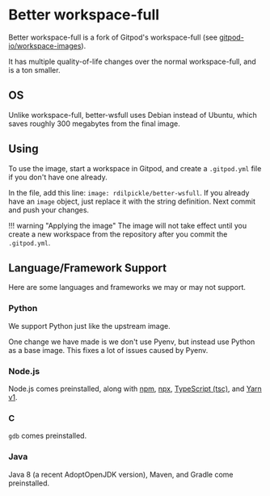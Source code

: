# Better workspace-full

Better workspace-full is a fork of Gitpod's workspace-full (see [gitpod-io/workspace-images](github:gitpod-io/workspace-images)).

It has multiple quality-of-life changes over the normal workspace-full, and is a ton smaller.

## OS

Unlike workspace-full, better-wsfull uses Debian instead of Ubuntu, which saves roughly 300 megabytes from the final image.

## Using

To use the image, start a workspace in Gitpod, and create a `.gitpod.yml` file if you don't have one already.

In the file, add this line: `image: rdilpickle/better-wsfull`.
If you already have an `image` object, just replace it with the string definition.
Next commit and push your changes.

<!-- prettier-ignore-start -->
!!! warning "Applying the image"
    The image will not take effect until you create a new workspace from the repository after
    you commit the `.gitpod.yml`.
<!-- prettier-ignore-end -->

## Language/Framework Support

Here are some languages and frameworks we may or may not support.

### Python

We support Python just like the upstream image.

One change we have made is we don't use Pyenv, but instead use Python as a base image.
This fixes a lot of issues caused by Pyenv.

### Node.js

Node.js comes preinstalled, along with [npm](https://npmjs.com/), [npx](https://github.com/npm/npx/), [TypeScript (tsc)](https://typescriptlang.org/), and [Yarn v1](https://classic.yarnpkg.com/).

### C

`gdb` comes preinstalled.

### Java

Java 8 (a recent AdoptOpenJDK version), Maven, and Gradle come preinstalled.
